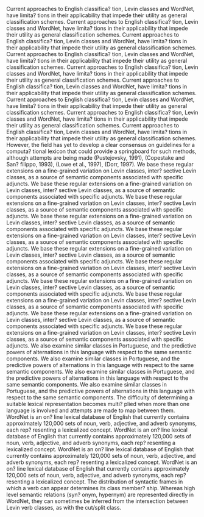 Current approaches to English classifica? tion, Levin classes and WordNet, have limita? tions in their applicability that impede their utility as general classification schemes.
Current approaches to English classifica? tion, Levin classes and WordNet, have limita? tions in their applicability that impede their utility as general classification schemes.
Current approaches to English classifica? tion, Levin classes and WordNet, have limita? tions in their applicability that impede their utility as general classification schemes.
Current approaches to English classifica? tion, Levin classes and WordNet, have limita? tions in their applicability that impede their utility as general classification schemes.
Current approaches to English classifica? tion, Levin classes and WordNet, have limita? tions in their applicability that impede their utility as general classification schemes.
Current approaches to English classifica? tion, Levin classes and WordNet, have limita? tions in their applicability that impede their utility as general classification schemes.
Current approaches to English classifica? tion, Levin classes and WordNet, have limita? tions in their applicability that impede their utility as general classification schemes.
Current approaches to English classifica? tion, Levin classes and WordNet, have limita? tions in their applicability that impede their utility as general classification schemes.
Current approaches to English classifica? tion, Levin classes and WordNet, have limita? tions in their applicability that impede their utility as general classification schemes.
However, the field has yet to develop a clear consensus on guidelines for a computa? tional lexicon that could provide a springboard for such methods, although attempts are being made (Pustejovsky, 1991), (Copestake and San? filippo, 1993), (Lowe et al., 1997), (Dorr, 1997).
We base these regular extensions on a fine-grained variation on Levin classes, inter? sective Levin classes, as a source of semantic components associated with specific adjuncts.
We base these regular extensions on a fine-grained variation on Levin classes, inter? sective Levin classes, as a source of semantic components associated with specific adjuncts.
We base these regular extensions on a fine-grained variation on Levin classes, inter? sective Levin classes, as a source of semantic components associated with specific adjuncts.
We base these regular extensions on a fine-grained variation on Levin classes, inter? sective Levin classes, as a source of semantic components associated with specific adjuncts.
We base these regular extensions on a fine-grained variation on Levin classes, inter? sective Levin classes, as a source of semantic components associated with specific adjuncts.
We base these regular extensions on a fine-grained variation on Levin classes, inter? sective Levin classes, as a source of semantic components associated with specific adjuncts.
We base these regular extensions on a fine-grained variation on Levin classes, inter? sective Levin classes, as a source of semantic components associated with specific adjuncts.
We base these regular extensions on a fine-grained variation on Levin classes, inter? sective Levin classes, as a source of semantic components associated with specific adjuncts.
We base these regular extensions on a fine-grained variation on Levin classes, inter? sective Levin classes, as a source of semantic components associated with specific adjuncts.
We base these regular extensions on a fine-grained variation on Levin classes, inter? sective Levin classes, as a source of semantic components associated with specific adjuncts.
We base these regular extensions on a fine-grained variation on Levin classes, inter? sective Levin classes, as a source of semantic components associated with specific adjuncts.
We also examine similar classes in Portuguese, and the predictive powers of alternations in this language with respect to the same semantic components.
We also examine similar classes in Portuguese, and the predictive powers of alternations in this language with respect to the same semantic components.
We also examine similar classes in Portuguese, and the predictive powers of alternations in this language with respect to the same semantic components.
We also examine similar classes in Portuguese, and the predictive powers of alternations in this language with respect to the same semantic components.
The difficulty of determining a suitable lexical representation becomes multi? plied when more than one language is involved and attempts are made to map between them.
WordNet is an on? line lexical database of English that currently contains approximately 120,000 sets of noun, verb, adjective, and adverb synonyms, each rep? resenting a lexicalized concept.
WordNet is an on? line lexical database of English that currently contains approximately 120,000 sets of noun, verb, adjective, and adverb synonyms, each rep? resenting a lexicalized concept.
WordNet is an on? line lexical database of English that currently contains approximately 120,000 sets of noun, verb, adjective, and adverb synonyms, each rep? resenting a lexicalized concept.
WordNet is an on? line lexical database of English that currently contains approximately 120,000 sets of noun, verb, adjective, and adverb synonyms, each rep? resenting a lexicalized concept.
The distribution of syntactic frames in which a verb can appear determines its class member? ship.
Whereas high level semantic relations (syn? onym, hypernym) are represented directly in WordNet, they can sometimes be inferred from the intersection between Levin verb classes, as with the cut/split class.
